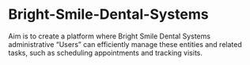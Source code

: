 # Bright-Smile-Dental-Systems
Aim is to create a platform where Bright Smile Dental Systems administrative “Users” can efficiently manage these entities and related tasks, such as scheduling appointments and tracking visits.

